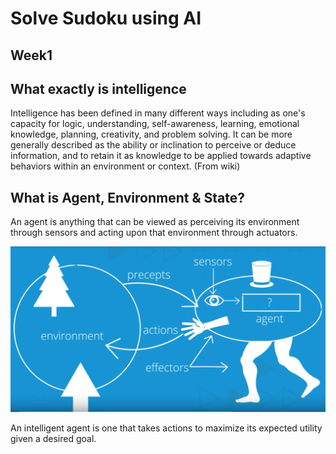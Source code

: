 Solve Sudoku using AI
===================


Week1
----------

What exactly is intelligence
-------------
Intelligence has been defined in many different ways including as one's capacity for logic, understanding, self-awareness, learning, emotional knowledge, planning, creativity, and problem solving. It can be more generally described as the ability or inclination to perceive or deduce information, and to retain it as knowledge to be applied towards adaptive behaviors within an environment or context. (From wiki)

What is Agent, Environment & State?
--------------
An agent is anything that can be viewed as perceiving its environment through sensors and acting upon that environment through actuators.

![env-agent](https://github.com/nik-hil/AIND-Sudoku/blob/master/docs/images/env.jpeg "Logo Title Text 1")

An intelligent agent is one that takes actions to maximize its expected utility given a desired goal.


